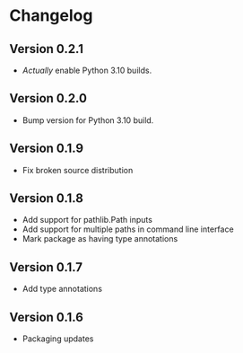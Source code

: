 # Changelog

## Version 0.2.1

* _Actually_ enable Python 3.10 builds.

## Version 0.2.0

* Bump version for Python 3.10 build.

## Version 0.1.9

* Fix broken source distribution

## Version 0.1.8

* Add support for pathlib.Path inputs
* Add support for multiple paths in command line interface
* Mark package as having type annotations

## Version 0.1.7

* Add type annotations

## Version 0.1.6

* Packaging updates
